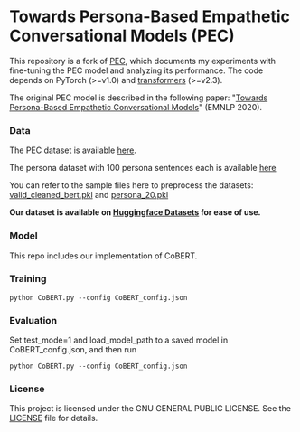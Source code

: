 # Towards Persona-Based Empathetic Conversational Models (PEC)
This repository is a fork of [PEC](https://github.com/zhongpeixiang/PEC), which documents my experiments with fine-tuning the PEC model and analyzing its performance.
The code depends on PyTorch (>=v1.0) and [transformers]((https://github.com/huggingface/transformers)) (>=v2.3).

The original PEC model is described in the following paper: "[Towards Persona-Based Empathetic Conversational Models](https://arxiv.org/abs/2004.12316)" (EMNLP 2020).

### Data
The PEC dataset is available [here](https://www.dropbox.com/s/9lhdf6iwv61xiao/cleaned.zip?dl=0).

The persona dataset with 100 persona sentences each is available [here](https://www.dropbox.com/s/enrsqee0obucddf/PEC_persona_100.zip?dl=0)

You can refer to the sample files here to preprocess the datasets: [valid_cleaned_bert.pkl](https://www.dropbox.com/s/urb6kfcmuhxbs4k/valid_cleaned_bert.pkl?dl=0) and [persona_20.pkl](https://www.dropbox.com/s/q8ihrutg28jxyl8/persona_20.pkl?dl=0)

**Our dataset is available on [Huggingface Datasets](https://huggingface.co/datasets/viewer/?dataset=pec&config=all) for ease of use.**

### Model
This repo includes our implementation of CoBERT.

### Training

```python CoBERT.py --config CoBERT_config.json```

### Evaluation
Set test_mode=1 and load_model_path to a saved model in CoBERT_config.json, and then run

```python CoBERT.py --config CoBERT_config.json```

### License
This project is licensed under the GNU GENERAL PUBLIC LICENSE. See the [LICENSE](LICENSE) file for details.